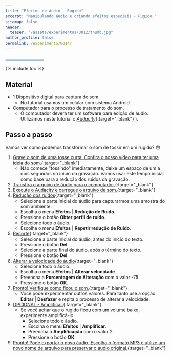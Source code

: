 ```yaml
---
title: "Efeitos de áudio - Rugido"
excerpt: "Manipulando áudio e criando efeitos especiais - Rugido."
sitemap: false 
header: 
  teaser: "/assets/experimentos/0012/thumb.jpg" 
author_profile: false
permalink: /experimento/0014/
---
```

![Linha separadora](/assets/images/line.jpg)

{% include toc %}

## Material
* 1 Dispositivo digital para captura de som.
  - No tutorial usamos um celular com sistema Android.
* Computador para o processo de tratamento do som. 
  * O computador deverá ter um software para edição de áudio. Utilizamos neste tutorial o [*Audacity*](https://www.audacityteam.org/download/){:target="_blank"} ).

## Passo a passo
Vamos ver como podemos transformar o som de tossir em um rugido? :flushed: 
1. [Grave o som de uma tosse curta. Confira o nosso vídeo para ter uma ideia do som.](https://youtu.be/xiWegD797fs){:target="_blank"}
   - Não comece "tossindo" imediatamente, deixe um espaço de um a dois segundos no início da gravação. Vamos usar este tempo inicial como base para a redução dos ruídos da gravação. 
1. [Transfira o arquivo de áudio para o computador.](https://youtu.be/xiWegD797fs?t=18s){:target="_blank"}
1. [Execute o Audacity e carregue o arquivo de som.](https://youtu.be/xiWegD797fs?t=37s){:target="_blank"}
1. [Redução dos ruídos](https://youtu.be/xiWegD797fs?t=47s){:target="_blank"}
   - Selecione a parte inicial do áudio para capturarmos uma amostra do som ambiente.
   - Escolha o menu **Efeitos** &#124; **Redução de Ruído**.
   - Pressione o botão **Obter perfil de ruído**.
   - Selecione todo o áudio.
   - Escolha o menu **Efeitos** &#124; **Repetir redução de Ruído**.
1. [Recorte](https://youtu.be/xiWegD797fs?t=1m02s){:target="_blank"}
   - Selecione a parte inicial do áudio, antes do início do texto. 
   - Pressione o botão **Del**.
   - Selecione a parte final do áudio, após o término do texto.
   - Pressione o botão **Del**.
1. [Alterar a velocidade do áudio](https://youtu.be/xiWegD797fs?t=1m09s){:target="_blank"}
   - Selecione todo o áudio.
   - Escolha o menu **Efeitos** &#124; **Alterar velocidade**.
   - Preencha a **Porcentagem de Alteração** com o valor -75.
   - Pressione o botão **OK**.
1. [Pronto! Verifique como ficou o som.](https://youtu.be/xiWegD797fs?t=1m25s){:target="_blank"}
   - Você pode experimentar outros valores. Para tanto use a opção **Editar** &#124; **Desfazer** e repita o processo de alterar a velocidade.
1. [OPCIONAL - Amplificar.](https://youtu.be/xiWegD797fs?t=1m34s){:target="_blank"}
   - Se você achar que o rugido ficou com um volume baixo, experimente amplificá-lo.
     - Selecione todo o áudio.
     - Escolha o menu **Efeitos** &#124; **Amplificar**.
     - Preencha a **Amplificação** com o valor 2.
     - Pressione o botão **OK**.
1. [Pronto! Pode exportar o novo áudio. Escolha o formato MP3 e utilize um novo nome de arquivo para preservar o áudio original.](https://youtu.be/xiWegD797fs?t=1m46s){:target="_blank"}

